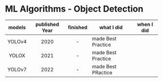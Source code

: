 # ML Algorithms - Object Detection
|models|published Year|finished|what I did|when I did|
|:----:|:----:|:------:|----------|:---:|
|YOLOv4|2020|   -    |made Best Practice||
|YOLOX |2021|    -    |made Best Practice||
|YOLOv7|2022|   -    |made Best PRactice||
